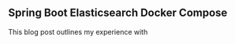 ## Spring Boot Elasticsearch Docker Compose

This blog post outlines my experience with 
<!--stackedit_data:
eyJoaXN0b3J5IjpbLTQxNDg0NTg2OSwtMzMyNDU1MzYzXX0=
-->